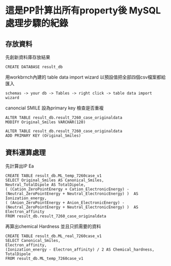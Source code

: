 # 這是PP計算出所有property後 MySQL處理步驟的紀錄

## 存放資料
先創新資料庫存放結果
```
CREATE DATABASE result_db
```

用workbrnch內建的 table data import wizard 以預設值把全部四個csv檔案都給匯入

```
schemas -> your db -> Tables -> right click -> table data import wizard
```

canoncial SMILE 設為primary key 檢查是否重複
```
ALTER TABLE result_db.result_7260_case_originaldata
MODIFY Original_Smiles VARCHAR(120)
```

```
ALTER TABLE result_db.result_7260_case_originaldata
ADD PRIMARY KEY (Original_Smiles)
```

## 資料運算處理

先計算出IP Ea
```
CREATE TABLE result_db.ML_temp_7260case_v1
SELECT Original_Smiles AS Canonical_Smiles, 
Neutral_TotalDipole AS TotalDipole,
( (Cation_ZeroPointEnergy + Cation_ElectronicEnergy) - (Neutral_ZeroPointEnergy + Neutral_ElectronicEnergy) )  AS Ionization_energy, 
( (Anion_ZeroPointEnergy + Anion_ElectronicEnergy) - (Neutral_ZeroPointEnergy + Neutral_ElectronicEnergy) )  AS Electron_affinity
FROM result_db.result_7260_case_originaldata
```
再算出chemical Hardness 並且只抓需要的資料
```
CREATE TABLE result_db.ML_real_7260case_v1
SELECT Canonical_Smiles,
Electron_affinity,
(Ionization_energy - Electron_affinity) / 2 AS Chemical_hardness,
TotalDipole
FROM result_db.ML_temp_7260case_v1
```












